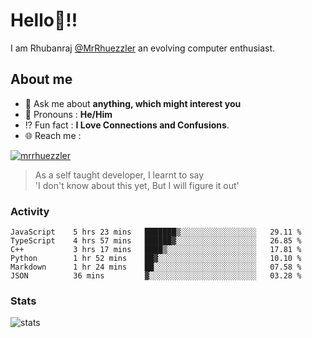 
  
  
# Hello:wave:!!
I am Rhubanraj [@MrRhuezzler](https://github.com/MrRhuezzler) an evolving computer enthusiast.

## About me
<!-- - :sparkles: I'm currently working on [**de-viz**](https://github.com/MrRhuezzler/de-viz) -->
<!-- - :sparkles: Previously worked in [**Journal Management System**](https://manuscript.psgtech.ac.in) -->
<!-- - :book: I'm currently learning **Microservices Architecture** -->
- :speech_balloon: Ask me about **anything, which might interest you**
- :man: Pronouns : **He/Him**
- :interrobang: Fun fact : **I Love Connections and Confusions**.
- :globe_with_meridians: Reach me :  
  
[![mrrhuezzler](https://img.shields.io/badge/LinkedIn-0077B5?style=for-the-badge&logo=linkedin&logoColor=white)](https://www.linkedin.com/in/mrrhuezzler/)
<!--
### Interesting things, I found :bangbang:
-->
<!--
## Skills

## Drop a, Hi !
-->

<!-- 
Quotes
>  Always we overestimate the amount of work we can do in a day,  
>  and underestimate the amount we can do in our lifetime.
-->

> As a self taught developer, I learnt to say  
> 'I don't know about this yet, But I will figure it out'

### Activity
<!--START_SECTION:waka-->

```text
JavaScript    5 hrs 23 mins   ███████▒░░░░░░░░░░░░░░░░░   29.11 %
TypeScript    4 hrs 57 mins   ██████▓░░░░░░░░░░░░░░░░░░   26.85 %
C++           3 hrs 17 mins   ████▒░░░░░░░░░░░░░░░░░░░░   17.81 %
Python        1 hr 52 mins    ██▓░░░░░░░░░░░░░░░░░░░░░░   10.10 %
Markdown      1 hr 24 mins    ██░░░░░░░░░░░░░░░░░░░░░░░   07.58 %
JSON          36 mins         ▓░░░░░░░░░░░░░░░░░░░░░░░░   03.28 %
```

<!--END_SECTION:waka-->

### Stats
![stats](https://github-readme-streak-stats.herokuapp.com/?user=MrRhuezzler)
